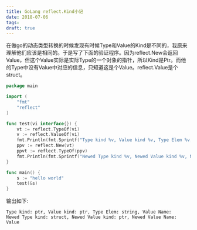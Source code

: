 ```yaml
---
title: GoLang reflect.Kind小记
date: 2018-07-06
tags:
draft: true
---
```



在做go的动态类型转换的时候发现有时候Type和Value的Kind是不同的，我原来理解他们应该是相同的。于是写了下面的验证程序。因为reflect.New会返回Value，但这个Value实际是实际Type的一个对象的指针，所以Kind是Ptr。而他的Type中没有Value中对应的信息，只知道这是个Value。reflect.Value是个struct。

```go
package main

import (
	"fmt"
	"reflect"
)

func test(vi interface{}) {
	vt := reflect.TypeOf(vi)
	v := reflect.ValueOf(vi)
	fmt.Println(fmt.Sprintf("Type kind %v, Value kind %v, Type Elem %v, Value Name %v", vt.Kind(), v.Kind(), vt.Elem().Kind(), vt.Name()))
	ppv := reflect.New(vt)
	ppvt := reflect.TypeOf(ppv)
	fmt.Println(fmt.Sprintf("Newed Type kind %v, Newed Value kind %v, Newed Value Name %v", ppvt.Kind(), ppv.Kind(), ppvt.Name()))
}

func main() {
	s := "hello world"
	test(&s)
}
```

输出如下:

```
Type kind: ptr, Value kind: ptr, Type Elem: string, Value Name:
Newed Type kind: struct, Newed Value kind: ptr, Newed Value Name: Value
```
